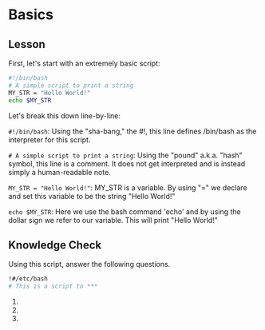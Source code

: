# Basics
## Lesson


First, let's start with an extremely basic script:
```bash
#!/bin/bash
# A simple script to print a string
MY_STR = "Hello World!"
echo $MY_STR
```
Let's break this down line-by-line:


```#!/bin/bash```: Using the "sha-bang," the #!, this line defines /bin/bash as the interpreter for this script.

```# A simple script to print a string```: Using the "pound" a.k.a. "hash" symbol, this line is a comment. It does not get interpreted and is instead simply a human-readable note.

```MY_STR = "Hello World!"```: MY_STR is a variable. By using "=" we declare and set this variable to be the string "Hello World!"

```echo $MY_STR```: Here we use the bash command 'echo' and by using the dollar sign we refer to our variable. This will print "Hello World!"

## Knowledge Check
Using this script, answer the following questions.

```bash
!#/etc/bash
# This is a script to ***
```
1.
2.
3.
